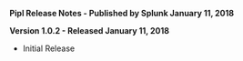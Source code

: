 **Pipl Release Notes - Published by Splunk January 11, 2018**


**Version 1.0.2 - Released January 11, 2018**

* Initial Release
